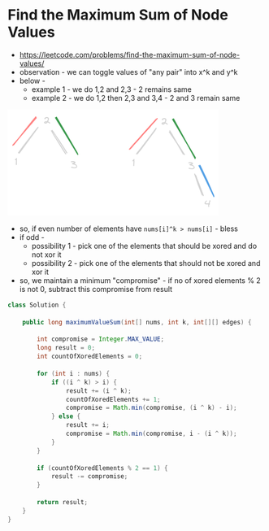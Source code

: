 # Find the Maximum Sum of Node Values

- https://leetcode.com/problems/find-the-maximum-sum-of-node-values/
- observation - we can toggle values of "any pair" into x^k and y^k
- below - 
  - example 1 - we do 1,2 and 2,3 - 2 remains same
  - example 2 - we do 1,2 then 2,3 and 3,4 - 2 and 3 remain same

![pair example](./pair-example.png)

- so, if even number of elements have `nums[i]^k > nums[i]` - bless
- if odd - 
  - possibility 1 - pick one of the elements that should be xored and do not xor it
  - possibility 2 - pick one of the elements that should not be xored and xor it
- so, we maintain a minimum "compromise" - if no of xored elements % 2 is not 0, subtract this compromise from result

```java
class Solution {

    public long maximumValueSum(int[] nums, int k, int[][] edges) {

        int compromise = Integer.MAX_VALUE;
        long result = 0;
        int countOfXoredElements = 0;

        for (int i : nums) {
            if ((i ^ k) > i) {
                result += (i ^ k);
                countOfXoredElements += 1;
                compromise = Math.min(compromise, (i ^ k) - i);
            } else {
                result += i;
                compromise = Math.min(compromise, i - (i ^ k));
            }
        }

        if (countOfXoredElements % 2 == 1) {
            result -= compromise;
        }

        return result;
    }
}
```
